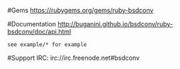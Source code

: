 #Gems
	https://rubygems.org/gems/ruby-bsdconv

#Documentation
	http://buganini.github.io/bsdconv/ruby-bsdconv/doc/api.html

	see example/* for example

#Support
	IRC: irc://irc.freenode.net#bsdconv
